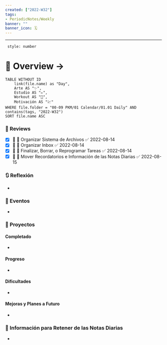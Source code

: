 ```yaml
---
created: ["2022-W32"]
tags: 
- PeriodicNotes/Weekly
banner: ""
banner_icon: 🗓️
---
```

___
```toc
 style: number
```
# 🌌 Overview -> 
```dataview
TABLE WITHOUT ID
	link(file.name) as "Day",
	Arte AS "✨",
	Estudio AS "✏️",
	Workout AS "💪",
	Motivación AS "💹"
WHERE file.folder = "00-09 PKM/01 Calendar/01.01 Daily" AND 
contains(tags, "2022-W32")
SORT file.name ASC
```

### 📑 Reviews
- [x] 📅  🔼 Organizar Sistema de Archivos ✅ 2022-08-14
- [x] 📅  🔼 Organizar Inbox ✅ 2022-08-14
- [x] 📅  🔼 Finalizar, Borrar, o Reprogramar Tareas ✅ 2022-08-14
- [x] 📅  🔼 Mover Recordatorios e Información de las Notas Diarias ✅ 2022-08-15

### 🔃 Reflexión
- 
### 📜 Eventos
- 
### 📃 Proyectos
#### **Completado**
- 
#### **Progreso**
- 
#### **Dificultades**
- 
#### **Mejoras y Planes a Futuro**
- 
### 💾 Información para Retener de las Notas Diarias
- 